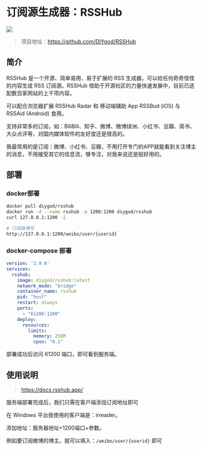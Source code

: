 # 订阅源生成器：RSSHub
![](/media/202303/2023-03-10_144122_5681660.7493394231495037.png)
> 项目地址：https://github.com/DIYgod/RSSHub

## 简介
RSSHub 是一个开源、简单易用、易于扩展的 RSS 生成器，可以给任何奇奇怪怪的内容生成 RSS 订阅源。RSSHub 借助于开源社区的力量快速发展中，目前已适配数百家网站的上千项内容。

可以配合浏览器扩展 RSSHub Radar 和 移动端辅助 App RSSBud (iOS) 与 RSSAid (Android) 食用。

支持非常多的订阅，如：BiliBili、知乎、微博、微博绿洲、小红书、豆瓣、简书、大众点评等，对国内媒体软件的友好度还是很高的。

我最常用的是订阅：微博、小红书、豆瓣，不用打开专门的APP就能看到关注博主的消息，不用接受其它的信息流，够专注，对我来说还是挺好用的。

## 部署

### docker部署
```sh
docker pull diygod/rsshub
docker run -d --name rsshub -p 1200:1200 diygod/rsshub
curl 127.0.0.1:1200 -I

# 订阅微博号
http://127.0.0.1:1200/weibo/user/{userid}
```
### docker-compose 部署
```yml
version: '2.9.0'
services:
  rsshub:
    image: diygod/rsshub:latest
    network_mode: "bridge"
    container_name: rsshub
    pid: "host"
    restart: always
    ports:
      - "61200:1200"
    deploy:
      resources:
        limits:
          memory: 256M
          cpus: "0.1"
```
部署成功后访问 61200 端口，即可看到服务端。

## 使用说明

> https://docs.rsshub.app/

服务端部署完成后，我们只需在客户端添加订阅地址即可

在 Windows 平台我使用的客户端是：irreader。

添加地址：服务器地址+1200端口+参数。

例如要订阅微博的博主，就可以填入：`/weibo/user/{userid}` 即可
